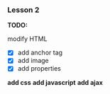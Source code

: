 ### Lesson 2

**TODO:**

modify HTML
- [x] add anchor tag
- [x] add image
- [x] add properties

**add css**
**add javascript**
**add ajax**

